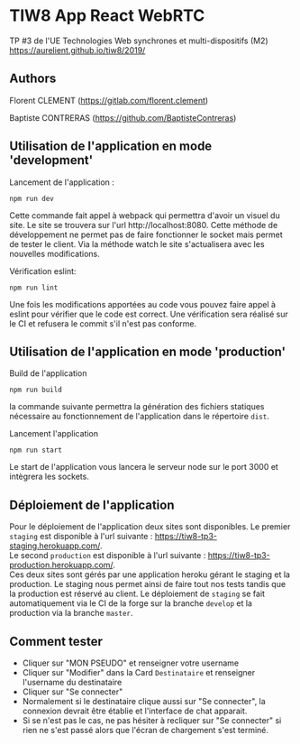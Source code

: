 # TIW8 App React WebRTC

TP #3 de l'UE Technologies Web synchrones et multi-dispositifs (M2) https://aurelient.github.io/tiw8/2019/

## Authors
Florent CLEMENT (https://gitlab.com/florent.clement)

Baptiste CONTRERAS (https://github.com/BaptisteContreras)



## Utilisation de l'application en mode 'development'


Lancement de l'application :
```
npm run dev
```
Cette commande fait appel à webpack qui permettra d'avoir un visuel du site.
Le site se trouvera sur l'url http://localhost:8080. Cette méthode de développement ne permet pas de faire fonctionner 
le socket mais permet de tester le client. Via la méthode watch le site s'actualisera avec les nouvelles modifications.


Vérification eslint:
```
npm run lint
```
Une fois les modifications apportées au code vous pouvez faire appel à eslint pour vérifier que le code est correct.
Une vérification sera réalisé sur le CI et refusera le commit s'il n'est pas conforme.


## Utilisation de l'application en mode 'production'

Build de l'application

```
npm run build
```
la commande suivante permettra la génération des fichiers statiques nécessaire au fonctionnement de l'application dans le répertoire `dist`.


Lancement l'application 
```
npm run start
```
Le start de l'application vous lancera le serveur node sur le port 3000 et intègrera les sockets.


## Déploiement de l'application

Pour le déploiement de l'application deux sites sont disponibles.
Le premier `staging` est disponible à l'url suivante : https://tiw8-tp3-staging.herokuapp.com/. <br>
Le second `production` est disponible à l'url suivante : https://tiw8-tp3-production.herokuapp.com/. <br>
Ces deux sites sont gérés par une application heroku gérant le staging et la production. Le staging nous permet ainsi de faire tout nos tests tandis que la production est réservé au client.
Le déploiement de `staging` se fait automatiquement via le CI de la forge sur la branche `develop` et la production via la branche `master`.

## Comment tester

- Cliquer sur "MON PSEUDO" et renseigner votre username
- Cliquer sur "Modifier" dans la Card `Destinataire` et renseigner l'username du destinataire
- Cliquer sur "Se connecter"
- Normalement si le destinataire clique aussi sur "Se connecter", la connexion devrait être établie et l'interface de chat apparait.
- Si se n'est pas le cas, ne pas hésiter à recliquer sur "Se connecter" si rien ne s'est passé alors que l'écran de chargement s'est terminé.
